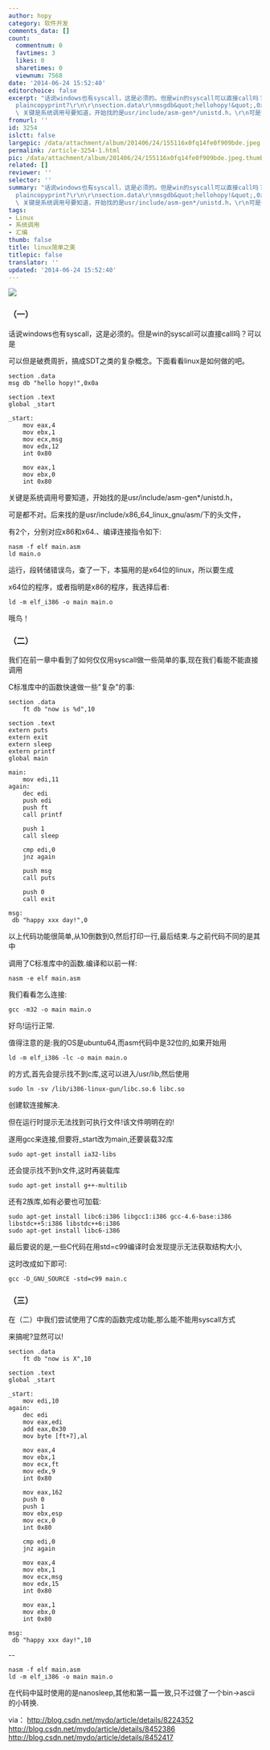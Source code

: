 ```yaml
---
author: hopy
category: 软件开发
comments_data: []
count:
  commentnum: 0
  favtimes: 3
  likes: 0
  sharetimes: 0
  viewnum: 7568
date: '2014-06-24 15:52:40'
editorchoice: false
excerpt: "话说windows也有syscall，这是必须的。但是win的syscall可以直接call吗？可以是\r\n可以但是破费周折，搞成SDT之类的复杂概念。下面看看linux是如何做的吧。\r\n\r\nview
  plaincopyprint?\r\n\r\nsection.data\r\nmsgdb&quot;hellohopy!&quot;,0x0a\r\n\r\nsection.text\r\nglobal_start\r\n\r\n_start:\r\nmoveax,4\r\nmovebx,1\r\nmovecx,msg\r\nmovedx,12\r\nint0x80\r\n\r\nmoveax,1\r\nmovebx,0\r\nint0x80\r\n\r\n\r\n
  \ 关键是系统调用号要知道，开始找的是usr/include/asm-gen*/unistd.h，\r\n可是都不对。后来找的是usr/include/x86_64_linux_gnu/asm/下的头文件，\r\n有2个，分别对应x86和x64.、编译连接指令如下:\r\nnasm"
fromurl: ''
id: 3254
islctt: false
largepic: /data/attachment/album/201406/24/155116x0fq14fe0f909bde.jpeg
permalink: /article-3254-1.html
pic: /data/attachment/album/201406/24/155116x0fq14fe0f909bde.jpeg.thumb.jpg
related: []
reviewer: ''
selector: ''
summary: "话说windows也有syscall，这是必须的。但是win的syscall可以直接call吗？可以是\r\n可以但是破费周折，搞成SDT之类的复杂概念。下面看看linux是如何做的吧。\r\n\r\nview
  plaincopyprint?\r\n\r\nsection.data\r\nmsgdb&quot;hellohopy!&quot;,0x0a\r\n\r\nsection.text\r\nglobal_start\r\n\r\n_start:\r\nmoveax,4\r\nmovebx,1\r\nmovecx,msg\r\nmovedx,12\r\nint0x80\r\n\r\nmoveax,1\r\nmovebx,0\r\nint0x80\r\n\r\n\r\n
  \ 关键是系统调用号要知道，开始找的是usr/include/asm-gen*/unistd.h，\r\n可是都不对。后来找的是usr/include/x86_64_linux_gnu/asm/下的头文件，\r\n有2个，分别对应x86和x64.、编译连接指令如下:\r\nnasm"
tags:
- Linux
- 系统调用
- 汇编
thumb: false
title: linux简单之美
titlepic: false
translator: ''
updated: '2014-06-24 15:52:40'
---
```


![](/data/attachment/album/201406/24/155116x0fq14fe0f909bde.jpeg)


### （一）


话说windows也有syscall，这是必须的。但是win的syscall可以直接call吗？可以是


可以但是破费周折，搞成SDT之类的复杂概念。下面看看linux是如何做的吧。



```
section .data
msg db "hello hopy!",0x0a

section .text
global _start

_start:
	mov eax,4
	mov ebx,1
	mov ecx,msg
	mov edx,12
	int 0x80
	
	mov eax,1
	mov ebx,0
	int 0x80

```

关键是系统调用号要知道，开始找的是usr/include/asm-gen\*/unistd.h，


可是都不对。后来找的是usr/include/x86\_64\_linux\_gnu/asm/下的头文件，


有2个，分别对应x86和x64.、编译连接指令如下:



```
nasm -f elf main.asm
ld main.o
```

运行，段转储错误鸟，查了一下，本猫用的是x64位的linux，所以要生成


x64位的程序，或者指明是x86的程序，我选择后者:



```
ld -m elf_i386 -o main main.o
```

哦鸟！


### （二）


我们在前一章中看到了如何仅仅用syscall做一些简单的事,现在我们看能不能直接调用


C标准库中的函数快速做一些"复杂"的事:



```
section .data
	ft db "now is %d",10

section .text
extern puts
extern exit
extern sleep
extern printf
global main

main:
	mov edi,11
again:	
	dec edi
	push edi
	push ft
	call printf
	
	push 1
	call sleep
	
	cmp edi,0
	jnz again

	push msg
	call puts
	
	push 0
	call exit
	
msg:
 db "happy xxx day!",0
```

以上代码功能很简单,从10倒数到0,然后打印一行,最后结束.与之前代码不同的是其中


调用了C标准库中的函数.编译和以前一样:



```
nasm -e elf main.asm
```

我们看看怎么连接:



```
gcc -m32 -o main main.o
```

好鸟!运行正常.


值得注意的是:我的OS是ubuntu64,而asm代码中是32位的,如果开始用



```
ld -m elf_i386 -lc -o main main.o
```

的方式,首先会提示找不到c库,这可以进入/usr/lib,然后使用



```
sudo ln -sv /lib/i386-linux-gun/libc.so.6 libc.so
```

创建软连接解决.


但在运行时提示无法找到可执行文件!该文件明明在的!


遂用gcc来连接,但要将\_start改为main,还要装载32库



```
sudo apt-get install ia32-libs
```

还会提示找不到h文件,这时再装载库



```
sudo apt-get install g++-multilib
```

还有2族库,如有必要也可加载:



```
sudo apt-get install libc6:i386 libgcc1:i386 gcc-4.6-base:i386 
libstdc++5:i386 libstdc++6:i386
sudo apt-get install libc6-i386

```

最后要说的是,一些C代码在用std=c99编译时会发现提示无法获取结构大小,


这时改成如下即可:



```
gcc -D_GNU_SOURCE -std=c99 main.c
```

###  （三）


在（二）中我们尝试使用了C库的函数完成功能,那么能不能用syscall方式


来搞呢?显然可以!



```
section .data
	ft db "now is X",10

section .text
global _start

_start:
	mov edi,10
again:
	dec edi
	mov eax,edi
	add eax,0x30
	mov byte [ft+7],al

	mov eax,4
	mov ebx,1
	mov ecx,ft
	mov edx,9
	int 0x80

	mov eax,162
	push 0
	push 1
	mov ebx,esp
	mov ecx,0
	int 0x80
	
	cmp edi,0
	jnz again
	
	mov eax,4
	mov ebx,1
	mov ecx,msg
	mov edx,15
	int 0x80
	
	mov eax,1
	mov ebx,0
	int 0x80
	
msg:
 db "happy xxx day!",10
```

--



```
nasm -f elf main.asm
ld -m elf_i386 -o main main.o
```

在代码中延时使用的是nanosleep,其他和第一篇一致,只不过做了一个bin->ascii的小转换.


via： <http://blog.csdn.net/mydo/article/details/8224352> <http://blog.csdn.net/mydo/article/details/8452386> <http://blog.csdn.net/mydo/article/details/8452417>
